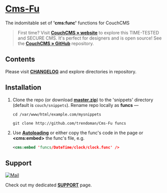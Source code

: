 # [Cms-Fu](https://github.com/trendoman/Cms-Fu)

 The indomitable set of **'cms:func'** functions for CouchCMS

> First time? Visit [**CouchCMS &raquo; website**](http://couchcms.com/) to explore this TIME-TESTED and SECURE CMS. It's perfect for designers and is open source! See the [**CouchCMS &raquo; GitHub**](https://github.com/CouchCMS/CouchCMS) repository.

## Contents

Please visit [**CHANGELOG**](/CHANGELOG.md) and explore directories in repository.

## Installation

1. Clone the repo (or download [**master.zip**](https://github.com/trendoman/Cms-Fu/archive/refs/heads/master.zip)) to the 'snippets' directory (default is `couch/snippets`). Rename repo locally as **funcs** —

   ```shell
   cd /var/www/html/example.com/mysnippets
   ```
   ```shell
   git clone http://github.com/trendoman/Cms-Fu funcs
   ```

2. Use [**Autoloading**](ADDON-FUNCS-ON-DEMAND.md) or either copy the func's code in the page or **&lt;cms:embed&gt;** the func's file, e.g.

   ```xml
   <cms:embed 'funcs/DateTime/clock/clock.func' />
   ```

## Support

[![Mail](https://img.shields.io/badge/gmail-%23539CFF.svg?&style=for-the-badge&logo=gmail&logoColor=white)](mailto:"Anton"<tony.smirnov@gmail.com>?subject=[GitHub])

Check out my dedicated [**SUPPORT**](/SUPPORT.md) page.
